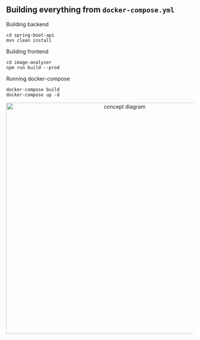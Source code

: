 ## Building everything from `docker-compose.yml`

Building backend
```
cd spring-boot-api
mvn clean install
```


Building frontend
```
cd image-analyser
npm run build --prod
```


Running docker-compose
```
docker-compose build
docker-compose up -d
```


<p align="center">
  <img src="https://user-images.githubusercontent.com/77827442/230593213-9ecfca96-193d-4e26-a2e0-07cd2c5cb228.png" alt='concept diagram' width="620">
</p>
